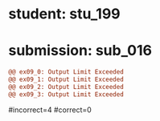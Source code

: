 # student: stu_199
# submission: sub_016

```diff
@@ ex09_0: Output Limit Exceeded
@@ ex09_1: Output Limit Exceeded
@@ ex09_2: Output Limit Exceeded
@@ ex09_3: Output Limit Exceeded
```
#incorrect=4
#correct=0
